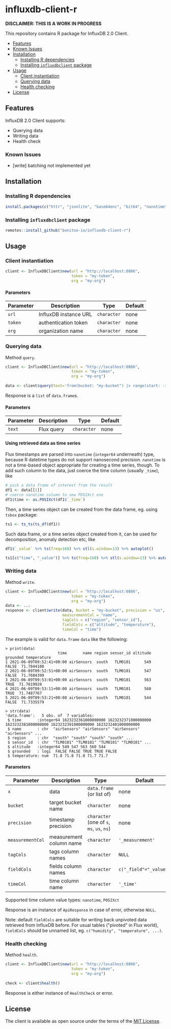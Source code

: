 # influxdb-client-r

**DISCLAIMER: THIS IS A WORK IN PROGRESS**

This repository contains R package for InfluxDB 2.0 Client.

* [Features](#features)
* [Known Issues](#known-issues)
* [Installation](#installation)
  * [Installing R dependencies](#installing-r-dependencies)
  * [Installing `influxdbclient` package](#installing-influxdbclient-package)
* [Usage](#usage)
  * [Client instantiation](#client-instantiation)
  * [Querying data](#querying-data)
  * [Health checking](#health-checking)
* [License](#license)

## Features

InfluxDB 2.0 Client supports:

- Querying data
- Writing data
- Health check

### Known Issues

- [write] batching not implemented yet

## Installation

### Installing R dependencies  

```r
install.packages(c("httr", "jsonlite", "base64enc", "bit64", "nanotime", "plyr"))
```

### Installing `influxdbclient` package  

```r
remotes::install_github("bonitoo-io/influxdb-client-r")
```

## Usage

### Client instantiation

```r
client <- InfluxDBClient$new(url = "http://localhost:8086",
                             token = "my-token",
                             org = "my-org")
```

#### Parameters

| Parameter | Description | Type | Default |
|---|---|---|---|
| `url` | InfluxDB instance URL | `character` | none |
| `token` | authentication token | `character` | none |
| `org` | organization name | `character` | none |

### Querying data

Method `query`.

```r
client <- InfluxDBClient$new(url = "http://localhost:8086",
                             token = "my-token",
                             org = "my-org")
                            
data <- client$query(text='from(bucket: "my-bucket") |> range(start: -1h) |> drop(columns: ["_start", "_stop"])')
```

Response is a `list` of `data.frame`s.

#### Parameters

| Parameter | Description | Type | Default |
|---|---|---|---|
| `text` | Flux query | `character` | none |

#### Using retrieved data as time series

Flux timestamps are parsed into `nanotime` (`integer64` underneath) type, because
R datetime types do not support nanosecond precision. `nanotime` is not
a time-based object appropriate for creating a time series, though.
To add such column to the data, just coerce the time column (usually `_time`), like
```r
# pick a data frame of interest from the result
df1 <- data[[1]]
# coerce nanotime column to new POSIXct one
df1$time <- as.POSIXct(df1$`_time`)
```
Then, a time series object can be created from the data frame, eg. using `tsbox` package:
```r
ts1 <- ts_ts(ts_df(df1))
```

Such data frame, or a time series object created from it, can be used for decomposition,
anomaly detection etc, like
```r
df1$`_value` %>% ts(freq=168) %>% stl(s.window=13) %>% autoplot()
```
```r
ts1[c("time", "_value")] %>% ts(freq=168) %>% stl(s.window=13) %>% autoplot()
```

### Writing data

Method `write`.

```r
client <- InfluxDBClient$new(url = "http://localhost:8086",
                             token = "my-token",
                             org = "my-org")
data <- ...
response <- client$write(data, bucket = "my-bucket", precision = "us",
                         measurementCol = "name",
                         tagCols = c("region", "sensor_id"),
                         fieldCols = c("altitude", "temperature"),
                         timeCol = "time")
```

The example is valid for `data.frame` `data` like the following:
```
> print(data)
                       time       name region sensor_id altitude grounded temperature
1 2021-06-09T09:52:41+00:00 airSensors  south   TLM0101      549    FALSE  71.7844100
2 2021-06-09T09:52:51+00:00 airSensors  south   TLM0101      547    FALSE  71.7684399
3 2021-06-09T09:53:01+00:00 airSensors  south   TLM0101      563     TRUE  71.7819928
4 2021-06-09T09:53:11+00:00 airSensors  south   TLM0101      560     TRUE  71.7487767
5 2021-06-09T09:53:21+00:00 airSensors  south   TLM0101      544    FALSE  71.7335579

> str(data)
'data.frame':	5 obs. of  7 variables:
 $ time       :integer64 1623232361000000000 1623232371000000000 1623232381000000000 1623232391000000000 1623232401000000000
 $ name       : chr  "airSensors" "airSensors" "airSensors" "airSensors" ...
 $ region     : chr  "south" "south" "south" "south" ...
 $ sensor_id  : chr  "TLM0101" "TLM0101" "TLM0101" "TLM0101" ...
 $ altitude   :integer64 549 547 563 560 544
 $ grounded   : logi  FALSE FALSE TRUE TRUE FALSE
 $ temperature: num  71.8 71.8 71.8 71.7 71.7
```

#### Parameters

| Parameter | Description | Type | Default |
|---|---|---|---|
| `x` | data  | `data.frame` (or list of) | none |
| `bucket` | target bucket name | `character` | none |
| `precision` | timestamp precision | `character` (one of `s`, `ms`, `us`, `ns`) | none |
| `measurementCol` | measurement column name | `character` | `'_measurement'` |
| `tagCols` | tags column names | `character` | `NULL` |
| `fieldCols` | fields column names | `character` | `c("_field"="_value")` |
| `timeCol` | time column name | `character` | `'_time'` |

Supported time column value types: `nanotime`, `POSIXct`

Response is an instance of `ApiResponse` in case of error, otherwise `NULL`.

Note: default `fieldCols` are suitable for writing back unpivoted data retrieved from
InfluxDB before. For usual tables ("pivoted" in Flux world), `fieldCols` should be
unnamed list, eg. `c("humidity", "temperature", ...)`.

### Health checking

Method `health`.

```r
client <- InfluxDBClient$new(url = "http://localhost:8086",
                             token = "my-token",
                             org = "my-org")
                            
check <- client$health()
```

Response is either instance of `HealthCheck` or error.

## License

The client is available as open source under the terms of the [MIT License](https://opensource.org/licenses/MIT).
